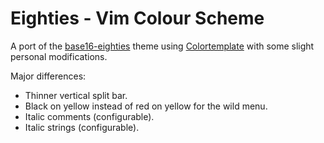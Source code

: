 # Eighties - Vim Colour Scheme

A port of the [base16-eighties](https://github.com/chriskempson/base16-vim)
theme using [Colortemplate](https://github.com/lifepillar/vim-colortemplate)
with some slight personal modifications.

Major differences:

- Thinner vertical split bar.
- Black on yellow instead of red on yellow for the wild menu.
- Italic comments (configurable).
- Italic strings (configurable).

